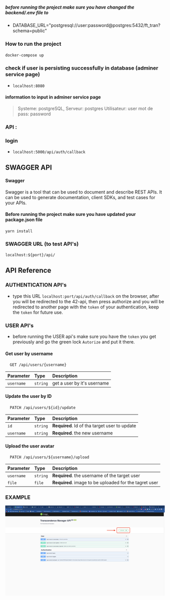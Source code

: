 
##### before running the project make sure you have changed the backend/.env file to
- DATABASE_URL="postgresql://user:password@postgres:5432/ft_tran?schema=public"

### How to run the project 
`docker-compose up`

### check if user is persisting successfully in database (adminer service page)
- `localhost:8080`
####  information to input in adminer service page 
>  Systeme:     postgreSQL,
>  Serveur:     postgres
>  Utilisateur: user
>  mot de pass: password

### API :
### login
- `localhost:5000/api/auth/callback`

## SWAGGER API

#### Swagger
Swagger is a tool that can be used to document and describe REST APIs. It can be used to generate documentation, client SDKs, and test cases for your APIs.

#### Before running the project make sure you have updated your package.json file 
    yarn install

### SWAGGER URL (to test API's)
    localhost:${port}/api/

## API Reference

### AUTHENTICATION API's
* type this URL `localhost:port/api/auth/callback` on the browser, after you will be redirected to the 42-api, then press authorize and you will be redirected to another page with the ``token`` of your authentication, keep the ``token`` for future use.

### USER API's

* before running the USER api's make sure you have the `token` you get previously and go the green lock `Autorize` and put it there.

#### Get user by username

```http
  GET /api/users/{username}
```

| Parameter | Type     | Description                |
| :-------- | :------- | :------------------------- |
| `username` | `string` | get a user by it's username |

#### Update the user by ID

```http
  PATCH /api/users/${id}/update
```

| Parameter | Type     | Description                       |
| :-------- | :------- | :-------------------------------- |
| `id`      | `string` | **Required**. Id of tha target user to update |
| `username`      | `string` | **Required**. the new username |


#### Upload the user avatar
```http
  PATCH /api/users/${username}/upload
```

| Parameter | Type     | Description                       |
| :-------- | :------- | :-------------------------------- |
| `username`      | `string` | **Required**. the username of the target user|
| `file`      | `file` | **Required**. image to be uploaded for the tagret user |

### EXAMPLE
<p><img align="center" src="https://raw.githubusercontent.com/Maiichi/ft_transcendence/swagger-api-docs/images/Swager_example.png" alt="swagger" /></p>
